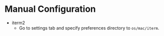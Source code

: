 # Manual Configuration

- iterm2
    - Go to settings tab and specify preferences directory to `os/mac/iterm`.
